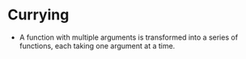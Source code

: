 # Currying

- A function with multiple arguments is transformed into a series of functions, each taking one argument at a time.

